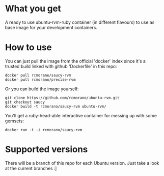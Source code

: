 # What you get

A ready to use ubuntu-rvm-ruby container (in different flavours) to use as base image for your development containers.

# How to use

You can just pull the image from the official 'docker' index since it's a trusted build linked with github 'Dockerfile' in this repo:
```
docker pull rcmorano/saucy-rvm
docker pull rcmorano/precise-rvm
```

Or you can build the image yourself:
```
git clone https://github.com/rcmorano/ubuntu-rvm.git
git checkout saucy
docker build -t rcmorano/saucy-rvm ubuntu-rvm/
```

You'll get a ruby-head-able interactive container for messing up with some gemsets:

```
docker run -t -i rcmorano/saucy-rvm
```

# Supported versions

There will be a branch of this repo for each Ubuntu version. Just take a look at the current branches :]
